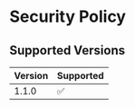 # Security Policy

## Supported Versions

| Version | Supported          |
| ------- | ------------------ |
| 1.1.0   | :white_check_mark: |

